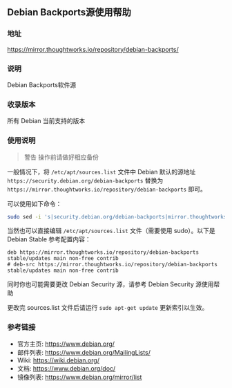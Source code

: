 ## Debian Backports源使用帮助


### 地址

https://mirror.thoughtworks.io/repository/debian-backports/

### 说明

Debian Backports软件源

### 收录版本

所有 Debian 当前支持的版本

### 使用说明

> 警告 操作前请做好相应备份

一般情况下，将 `/etc/apt/sources.list` 文件中 Debian 默认的源地址 `https://security.debian.org/debian-backports` 替换为 `https://mirror.thoughtworks.io/repository/debian-backports` 即可。

可以使用如下命令：

```bash
sudo sed -i 's|security.debian.org/debian-backports|mirror.thoughtworks.io/repository/debian-backports|g' /etc/apt/sources.list
```

当然也可以直接编辑 `/etc/apt/sources.list` 文件（需要使用 sudo）。以下是 Debian Stable 参考配置内容：
```vim
deb https://mirror.thoughtworks.io/repository/debian-backports stable/updates main non-free contrib
# deb-src https://mirror.thoughtworks.io/repository/debian-backports stable/updates main non-free contrib
```

同时你也可能需要更改 Debian Security 源，请参考 Debian Security 源使用帮助

更改完 sources.list 文件后请运行 `sudo apt-get update` 更新索引以生效。

### 参考链接

- 官方主页:	https://www.debian.org/
- 邮件列表:	https://www.debian.org/MailingLists/
- Wiki:	https://wiki.debian.org/
- 文档:	https://www.debian.org/doc/
- 镜像列表:	https://www.debian.org/mirror/list
